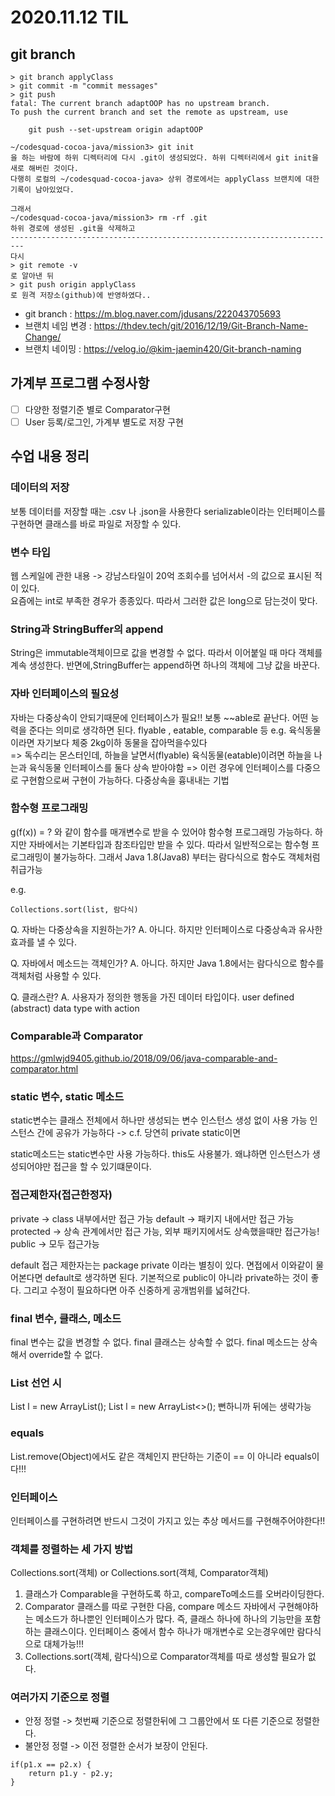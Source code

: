 # 2020.11.12 TIL

## git branch

```
> git branch applyClass
> git commit -m "commit messages"
> git push
fatal: The current branch adaptOOP has no upstream branch.
To push the current branch and set the remote as upstream, use

    git push --set-upstream origin adaptOOP

~/codesquad-cocoa-java/mission3> git init
을 하는 바람에 하위 디렉터리에 다시 .git이 생성되었다. 하위 디렉터리에서 git init을 새로 해버린 것이다.   
다행히 로컬의 ~/codesquad-cocoa-java> 상위 경로에서는 applyClass 브랜치에 대한 기록이 남아있었다.

그래서
~/codesquad-cocoa-java/mission3> rm -rf .git
하위 경로에 생성된 .git을 삭제하고
-------------------------------------------------------------------------
다시
> git remote -v
로 알아낸 뒤
> git push origin applyClass
로 원격 저장소(github)에 반영하였다.. 
```
- git branch : https://m.blog.naver.com/jdusans/222043705693
- 브랜치 네임 변경 : https://thdev.tech/git/2016/12/19/Git-Branch-Name-Change/
- 브랜치 네이밍 : https://velog.io/@kim-jaemin420/Git-branch-naming

## 가계부 프로그램 수정사항
- [ ] 다양한 정렬기준 별로 Comparator구현
- [ ] User 등록/로그인, 가계부 별도로 저장 구현

## 수업 내용 정리

### 데이터의 저장
보통 데이터를 저장할 때는 .csv 나 .json을 사용한다
serializable이라는 인터페이스를 구현하면 클래스를 바로 파일로 저장할 수 있다.

### 변수 타입
웹 스케일에 관한 내용 -> 강남스타일이 20억 조회수를 넘어서서 -의 값으로 표시된 적이 있다.   
요즘에는 int로 부족한 경우가 종종있다. 따라서 그러한 값은 long으로 담는것이 맞다.

### String과 StringBuffer의 append
String은 immutable객체이므로 값을 변경할 수 없다. 따라서 이어붙일 때 마다 객체를 계속 생성한다.
반면에,StringBuffer는 append하면 하나의 객체에 그냥 값을 바꾼다.

### 자바 인터페이스의 필요성
자바는 다중상속이 안되기때문에 인터페이스가 필요!!
보통 ~~able로 끝난다. 어떤 능력을 준다는 의미로 생각하면 된다. flyable , eatable, comparable 등
e.g. 육식동물이라면 자기보다 체중 2kg이하 동물을 잡아먹을수있다   
=> 독수리는 몬스터인데, 하늘을 날면서(flyable) 육식동물(eatable)이려면 하늘을 나는과 육식동물 인터페이스를 둘다 상속 받아야함
=> 이런 경우에 인터페이스를 다중으로 구현함으로써 구현이 가능하다. 다중상속을 흉내내는 기법

### 함수형 프로그래밍
g(f(x)) = ? 와 같이 함수를 매개변수로 받을 수 있어야 함수형 프로그래밍 가능하다.
하지만 자바에서는 기본타입과 참조타입만 받을 수 있다. 따라서 일반적으로는 함수형 프로그래밍이 불가능하다.
그래서 Java 1.8(Java8) 부터는 람다식으로 함수도 객체처럼 취급가능

e.g.
```
Collections.sort(list, 람다식)
```

Q. 자바는 다중상속을 지원하는가?
A. 아니다. 하지만 인터페이스로 다중상속과 유사한 효과를 낼 수 있다.

Q. 자바에서 메소드는 객체인가?
A. 아니다. 하지만 Java 1.8에서는 람다식으로 함수를 객체처럼 사용할 수 있다.

Q. 클래스란?
A. 사용자가 정의한 행동을 가진 데이터 타입이다. user defined (abstract) data type with action

### Comparable과 Comparator
https://gmlwjd9405.github.io/2018/09/06/java-comparable-and-comparator.html

### static 변수, static 메소드
static변수는 클래스 전체에서 하나만 생성되는 변수
인스턴스 생성 없이 사용 가능
인스턴스 간에 공유가 가능하다 -> c.f. 당연히 private static이면 

static메소드는 static변수만 사용 가능하다. this도 사용불가. 왜냐하면 인스턴스가 생성되어야만 접근을 할 수 있기떄문이다.

### 접근제한자(접근한정자)
private -> class 내부에서만 접근 가능
default -> 패키지 내에서만 접근 가능
protected -> 상속 관계에서만 접근 가능, 외부 패키지에서도 상속했을때만 접근가능!
public -> 모두 접근가능

default 접근 제한자는는 package private 이라는 별칭이 있다. 면접에서 이와같이 물어본다면 default로 생각하면 된다.
기본적으로 public이 아니라 private하는 것이 좋다. 그리고 수정이 필요하다면 아주 신중하게 공개범위를 넓혀간다.

### final 변수, 클래스, 메소드
final 변수는 값을 변경할 수 없다.
final 클래스는 상속할 수 없다.
final 메소드는 상속해서 override할 수 없다.

### List 선언 시
List<Point> l = new ArrayList<Point>();
List<Point> l = new ArrayList<>(); 
뻔하니까 뒤에는 생략가능

### equals
List.remove(Object)에서도 같은 객체인지 판단하는 기준이 == 이 아니라 equals이다!!!

### 인터페이스
인터페이스를 구현하려면 반드시 그것이 가지고 있는 추상 메서드를 구현해주어야한다!!

### 객체를 정렬하는 세 가지 방법
Collections.sort(객체) or Collections.sort(객체, Comparator객체)
1. 클래스가 Comparable을 구현하도록 하고, compareTo메소드를 오버라이딩한다.
2. Comparator 클래스를 따로 구현한 다음, compare 메소드
자바에서 구현해야하는 메소드가 하나뿐인 인터페이스가 많다. 즉, 클래스 하나에 하나의 기능만을 포함하는 클래스이다.
인터페이스 중에서 함수 하나가 매개변수로 오는경우에만 람다식으로 대체가능!!!
3. Collections.sort(객체, 람다식)으로 Comparator객체를 따로 생성할 필요가 없다.

### 여러가지 기준으로 정렬
- 안정 정렬 -> 첫번째 기준으로 정렬한뒤에 그 그룹안에서 또 다른 기준으로 정렬한다.
- 불안정 정렬 -> 이전 정렬한 순서가 보장이 안된다.
```
if(p1.x == p2.x) {
	return p1.y - p2.y;
}
```
